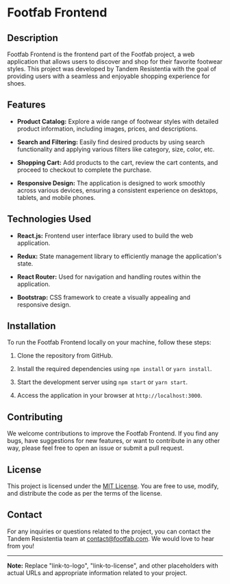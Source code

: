 # Footfab Frontend


## Description

Footfab Frontend is the frontend part of the Footfab project, a web application that allows users to discover and shop for their favorite footwear styles. This project was developed by Tandem Resistentia with the goal of providing users with a seamless and enjoyable shopping experience for shoes.

## Features

- **Product Catalog:** Explore a wide range of footwear styles with detailed product information, including images, prices, and descriptions.

- **Search and Filtering:** Easily find desired products by using search functionality and applying various filters like category, size, color, etc.

- **Shopping Cart:** Add products to the cart, review the cart contents, and proceed to checkout to complete the purchase.

- **Responsive Design:** The application is designed to work smoothly across various devices, ensuring a consistent experience on desktops, tablets, and mobile phones.

## Technologies Used

- **React.js:** Frontend user interface library used to build the web application.

- **Redux:** State management library to efficiently manage the application's state.

- **React Router:** Used for navigation and handling routes within the application.

- **Bootstrap:** CSS framework to create a visually appealing and responsive design.

## Installation

To run the Footfab Frontend locally on your machine, follow these steps:

1. Clone the repository from GitHub.

2. Install the required dependencies using `npm install` or `yarn install`.

3. Start the development server using `npm start` or `yarn start`.

4. Access the application in your browser at `http://localhost:3000`.

## Contributing

We welcome contributions to improve the Footfab Frontend. If you find any bugs, have suggestions for new features, or want to contribute in any other way, please feel free to open an issue or submit a pull request.

## License

This project is licensed under the [MIT License](link-to-license). You are free to use, modify, and distribute the code as per the terms of the license.

## Contact

For any inquiries or questions related to the project, you can contact the Tandem Resistentia team at [contact@footfab.com](mailto:contact@footfab.com). We would love to hear from you!

---

**Note:** Replace "link-to-logo", "link-to-license", and other placeholders with actual URLs and appropriate information related to your project.
